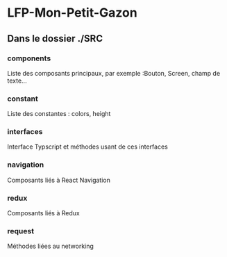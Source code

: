
# LFP-Mon-Petit-Gazon


## Dans le dossier ./SRC

### components
Liste des composants principaux, par exemple :Bouton, Screen, champ de texte...
### constant
Liste des constantes : colors, height
### interfaces
Interface Typscript et méthodes usant de ces interfaces
### navigation
Composants liés à React Navigation
### redux
Composants liés à Redux
### request
Méthodes liées au networking


